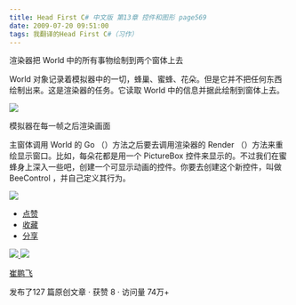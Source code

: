 ```yaml
---
title: Head First C# 中文版 第13章 控件和图形 page569
date: 2009-07-20 09:51:00
tags: 我翻译的Head First C#（习作）
---
```

渲染器把  World  中的所有事物绘制到两个窗体上去

  

World  对象记录着模拟器中的一切，蜂巢、蜜蜂、花朵。但是它并不把任何东西绘制出来。这是渲染器的任务。它读取  World
中的信息并据此绘制到窗体上去。

  

![](https://p-blog.csdn.net/images/p_blog_csdn_net/cuipengfei1/EntryImages/20090720/2009-07-20_09-33-22.jpg)

模拟器在每一帧之后渲染画面

  

主窗体调用  World  的  Go  （）方法之后要去调用渲染器的  Render  （）方法来重绘显示窗口。比如，每朵花都是用一个
PictureBox  控件来显示的。不过我们在蜜蜂身上深入一些吧，创建一个可显示动画的控件。你要去创建这个新控件，叫做  BeeControl
，并自己定义其行为。

  

![](https://p-blog.csdn.net/images/p_blog_csdn_net/cuipengfei1/EntryImages/20090720/2009-07-20_09-47-20.jpg)

  * [ 点赞  ](javascript:;)
  * [ 收藏  ](javascript:;)
  * [ 分享 ](javascript:;)

[ ![](https://profile.csdnimg.cn/5/2/5/3_cuipengfei1)
![](https://g.csdnimg.cn/static/user-reg-year/1x/11.png)
](https://blog.csdn.net/cuipengfei1)

[ 崔鹏飞 ](https://blog.csdn.net/cuipengfei1)

发布了127 篇原创文章  ·  获赞 8  ·  访问量 74万+

